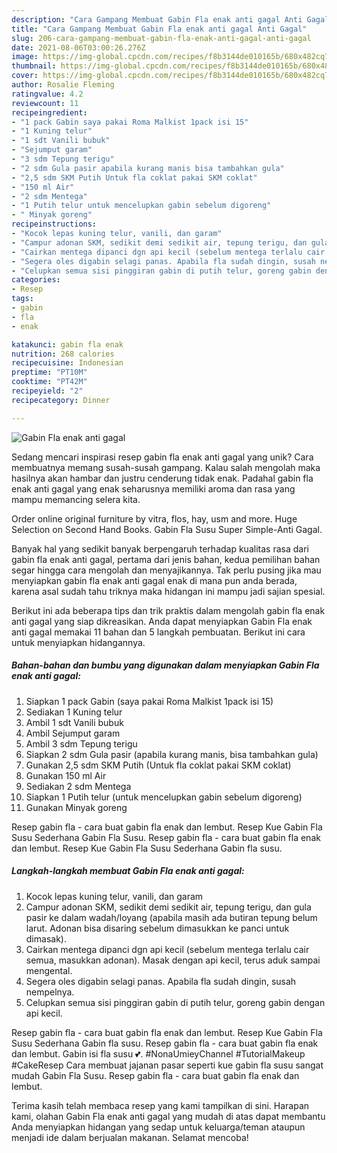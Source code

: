 ```yaml
---
description: "Cara Gampang Membuat Gabin Fla enak anti gagal Anti Gagal"
title: "Cara Gampang Membuat Gabin Fla enak anti gagal Anti Gagal"
slug: 206-cara-gampang-membuat-gabin-fla-enak-anti-gagal-anti-gagal
date: 2021-08-06T03:00:26.276Z
image: https://img-global.cpcdn.com/recipes/f8b3144de010165b/680x482cq70/gabin-fla-enak-anti-gagal-foto-resep-utama.jpg
thumbnail: https://img-global.cpcdn.com/recipes/f8b3144de010165b/680x482cq70/gabin-fla-enak-anti-gagal-foto-resep-utama.jpg
cover: https://img-global.cpcdn.com/recipes/f8b3144de010165b/680x482cq70/gabin-fla-enak-anti-gagal-foto-resep-utama.jpg
author: Rosalie Fleming
ratingvalue: 4.2
reviewcount: 11
recipeingredient:
- "1 pack Gabin saya pakai Roma Malkist 1pack isi 15"
- "1 Kuning telur"
- "1 sdt Vanili bubuk"
- "Sejumput garam"
- "3 sdm Tepung terigu"
- "2 sdm Gula pasir apabila kurang manis bisa tambahkan gula"
- "2,5 sdm SKM Putih Untuk fla coklat pakai SKM coklat"
- "150 ml Air"
- "2 sdm Mentega"
- "1 Putih telur untuk mencelupkan gabin sebelum digoreng"
- " Minyak goreng"
recipeinstructions:
- "Kocok lepas kuning telur, vanili, dan garam"
- "Campur adonan SKM, sedikit demi sedikit air, tepung terigu, dan gula pasir ke dalam wadah/loyang (apabila masih ada butiran tepung belum larut. Adonan bisa disaring sebelum dimasukkan ke panci untuk dimasak)."
- "Cairkan mentega dipanci dgn api kecil (sebelum mentega terlalu cair semua, masukkan adonan). Masak dengan api kecil, terus aduk sampai mengental."
- "Segera oles digabin selagi panas. Apabila fla sudah dingin, susah nempelnya."
- "Celupkan semua sisi pinggiran gabin di putih telur, goreng gabin dengan api kecil."
categories:
- Resep
tags:
- gabin
- fla
- enak

katakunci: gabin fla enak 
nutrition: 268 calories
recipecuisine: Indonesian
preptime: "PT10M"
cooktime: "PT42M"
recipeyield: "2"
recipecategory: Dinner

---
```



![Gabin Fla enak anti gagal](https://img-global.cpcdn.com/recipes/f8b3144de010165b/680x482cq70/gabin-fla-enak-anti-gagal-foto-resep-utama.jpg)

Sedang mencari inspirasi resep gabin fla enak anti gagal yang unik? Cara membuatnya memang susah-susah gampang. Kalau salah mengolah maka hasilnya akan hambar dan justru cenderung tidak enak. Padahal gabin fla enak anti gagal yang enak seharusnya memiliki aroma dan rasa yang mampu memancing selera kita.

Order online original furniture by vitra, flos, hay, usm and more. Huge Selection on Second Hand Books. Gabin Fla Susu Super Simple-Anti Gagal.

Banyak hal yang sedikit banyak berpengaruh terhadap kualitas rasa dari gabin fla enak anti gagal, pertama dari jenis bahan, kedua pemilihan bahan segar hingga cara mengolah dan menyajikannya. Tak perlu pusing jika mau menyiapkan gabin fla enak anti gagal enak di mana pun anda berada, karena asal sudah tahu triknya maka hidangan ini mampu jadi sajian spesial.


Berikut ini ada beberapa tips dan trik praktis dalam mengolah gabin fla enak anti gagal yang siap dikreasikan. Anda dapat menyiapkan Gabin Fla enak anti gagal memakai 11 bahan dan 5 langkah pembuatan. Berikut ini cara untuk menyiapkan hidangannya.

<!--inarticleads1-->

##### Bahan-bahan dan bumbu yang digunakan dalam menyiapkan Gabin Fla enak anti gagal:

1. Siapkan 1 pack Gabin (saya pakai Roma Malkist 1pack isi 15)
1. Sediakan 1 Kuning telur
1. Ambil 1 sdt Vanili bubuk
1. Ambil Sejumput garam
1. Ambil 3 sdm Tepung terigu
1. Siapkan 2 sdm Gula pasir (apabila kurang manis, bisa tambahkan gula)
1. Gunakan 2,5 sdm SKM Putih (Untuk fla coklat pakai SKM coklat)
1. Gunakan 150 ml Air
1. Sediakan 2 sdm Mentega
1. Siapkan 1 Putih telur (untuk mencelupkan gabin sebelum digoreng)
1. Gunakan  Minyak goreng


Resep gabin fla - cara buat gabin fla enak dan lembut. Resep Kue Gabin Fla Susu Sederhana Gabin Fla Susu. Resep gabin fla - cara buat gabin fla enak dan lembut. Resep Kue Gabin Fla Susu Sederhana Gabin fla susu. 

<!--inarticleads2-->

##### Langkah-langkah membuat Gabin Fla enak anti gagal:

1. Kocok lepas kuning telur, vanili, dan garam
1. Campur adonan SKM, sedikit demi sedikit air, tepung terigu, dan gula pasir ke dalam wadah/loyang (apabila masih ada butiran tepung belum larut. Adonan bisa disaring sebelum dimasukkan ke panci untuk dimasak).
1. Cairkan mentega dipanci dgn api kecil (sebelum mentega terlalu cair semua, masukkan adonan). Masak dengan api kecil, terus aduk sampai mengental.
1. Segera oles digabin selagi panas. Apabila fla sudah dingin, susah nempelnya.
1. Celupkan semua sisi pinggiran gabin di putih telur, goreng gabin dengan api kecil.


Resep gabin fla - cara buat gabin fla enak dan lembut. Resep Kue Gabin Fla Susu Sederhana Gabin fla susu. Resep gabin fla - cara buat gabin fla enak dan lembut. Gabin isi fla susu 💕. #NonaUmieyChannel #TutorialMakeup #CakeResep Cara membuat jajanan pasar seperti kue gabin fla susu sangat mudah Gabin Fla Susu. Resep gabin fla - cara buat gabin fla enak dan lembut. 

Terima kasih telah membaca resep yang kami tampilkan di sini. Harapan kami, olahan Gabin Fla enak anti gagal yang mudah di atas dapat membantu Anda menyiapkan hidangan yang sedap untuk keluarga/teman ataupun menjadi ide dalam berjualan makanan. Selamat mencoba!
